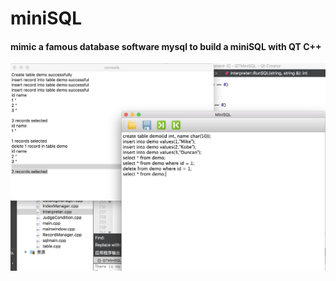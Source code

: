 # miniSQL
#### mimic a famous database software mysql to build a miniSQL with QT C++
![](https://github.com/BestOreo/Pic-for-README.md/blob/master/minisql/1.png)
